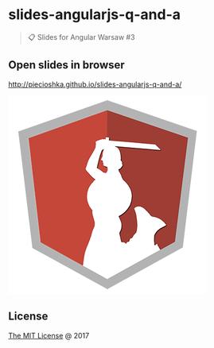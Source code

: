 # slides-angularjs-q-and-a

> :clipboard: Slides for Angular Warsaw #3

## Open slides in browser

http://piecioshka.github.io/slides-angularjs-q-and-a/

![](./pictures/logo-400x400.png)

## License

[The MIT License](http://piecioshka.mit-license.org) @ 2017
